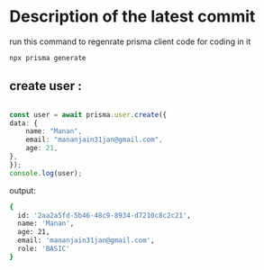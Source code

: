 # Description of the latest commit

run this command to regenrate prisma client code for coding in it    
```bash
npx prisma generate
```

## create user : 
```ts

const user = await prisma.user.create({
data: {
    name: "Manan",
    email: "mananjain31jan@gmail.com",
    age: 21,
},
});
console.log(user);


```
output: 
```bash
{
  id: '2aa2a5fd-5b46-48c9-8934-d7210c8c2c21',
  name: 'Manan',
  age: 21,
  email: 'mananjain31jan@gmail.com',
  role: 'BASIC'
}
```